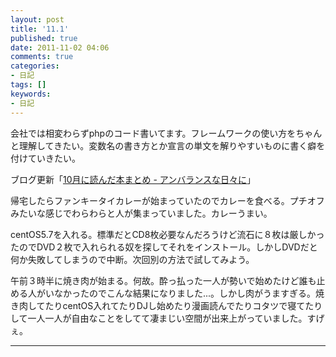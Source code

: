 ```yaml
---
layout: post
title: '11.1'
published: true
date: 2011-11-02 04:06
comments: true
categories:
- 日記
tags: []
keywords:
- 日記
---
```

会社では相変わらずphpのコード書いてます。フレームワークの使い方をちゃんと理解してきたい。変数名の書き方とか宣言の単文を解りやすいものに書く癖を付けていきたい。

ブログ更新「[10月に読んだ本まとめ - アンバランスな日々に](http://d.hatena.ne.jp/soramugi/20111101/1320112964 "10月に読んだ本まとめ - アンバランスな日々に")」

帰宅したらファンキータイカレーが始まっていたのでカレーを食べる。プチオフみたいな感じでわらわらと人が集まっていました。カレーうまい。

centOS5.7を入れる。標準だとCD8枚必要なんだろうけど流石に８枚は厳しかったのでDVD２枚で入れられる奴を探してそれをインストール。しかしDVDだと何か失敗してしまうので中断。次回別の方法で試してみよう。

午前３時半に焼き肉が始まる。何故。酔っ払った一人が勢いで始めたけど誰も止める人がいなかったのでこんな結果になりました...。しかし肉がうますぎる。焼き肉してたりcentOS入れてたりDJし始めたり漫画読んでたりコタツで寝てたりして一人一人が自由なことをしてて凄まじい空間が出来上がっていました。すげぇ。

---

